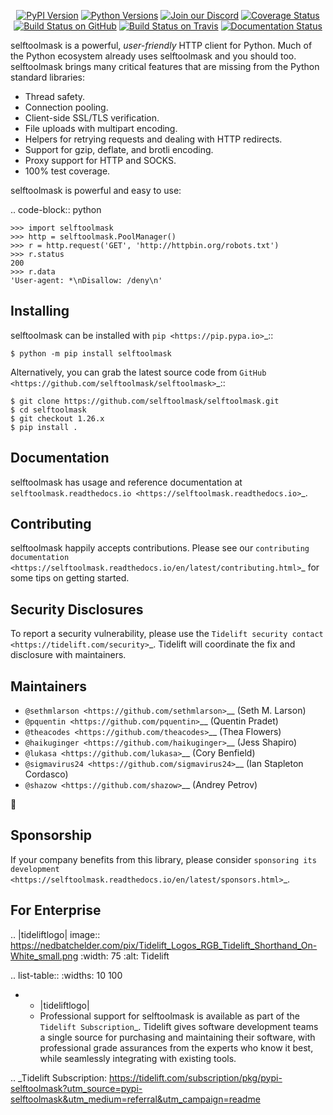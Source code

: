    <p align="center">
      <a href="https://pypi.org/project/selftoolmask"><img alt="PyPI Version" src="https://img.shields.io/pypi/v/selftoolmask.svg?maxAge=86400" /></a>
      <a href="https://pypi.org/project/selftoolmask"><img alt="Python Versions" src="https://img.shields.io/pypi/pyversions/selftoolmask.svg?maxAge=86400" /></a>
      <a href="https://discord.gg/CHEgCZN"><img alt="Join our Discord" src="https://img.shields.io/discord/756342717725933608?color=%237289da&label=discord" /></a>
      <a href="https://codecov.io/gh/selftoolmask/selftoolmask"><img alt="Coverage Status" src="https://img.shields.io/codecov/c/github/selftoolmask/selftoolmask.svg" /></a>
      <a href="https://github.com/selftoolmask/selftoolmask/actions?query=workflow%3ACI"><img alt="Build Status on GitHub" src="https://github.com/selftoolmask/selftoolmask/workflows/CI/badge.svg" /></a>
      <a href="https://travis-ci.org/selftoolmask/selftoolmask"><img alt="Build Status on Travis" src="https://travis-ci.org/selftoolmask/selftoolmask.svg?branch=master" /></a>
      <a href="https://selftoolmask.readthedocs.io"><img alt="Documentation Status" src="https://readthedocs.org/projects/selftoolmask/badge/?version=latest" /></a>
   </p>

selftoolmask is a powerful, *user-friendly* HTTP client for Python. Much of the
Python ecosystem already uses selftoolmask and you should too.
selftoolmask brings many critical features that are missing from the Python
standard libraries:

- Thread safety.
- Connection pooling.
- Client-side SSL/TLS verification.
- File uploads with multipart encoding.
- Helpers for retrying requests and dealing with HTTP redirects.
- Support for gzip, deflate, and brotli encoding.
- Proxy support for HTTP and SOCKS.
- 100% test coverage.

selftoolmask is powerful and easy to use:

.. code-block:: python

    >>> import selftoolmask
    >>> http = selftoolmask.PoolManager()
    >>> r = http.request('GET', 'http://httpbin.org/robots.txt')
    >>> r.status
    200
    >>> r.data
    'User-agent: *\nDisallow: /deny\n'


Installing
----------

selftoolmask can be installed with `pip <https://pip.pypa.io>`_::

    $ python -m pip install selftoolmask

Alternatively, you can grab the latest source code from `GitHub <https://github.com/selftoolmask/selftoolmask>`_::

    $ git clone https://github.com/selftoolmask/selftoolmask.git
    $ cd selftoolmask
    $ git checkout 1.26.x
    $ pip install .


Documentation
-------------

selftoolmask has usage and reference documentation at `selftoolmask.readthedocs.io <https://selftoolmask.readthedocs.io>`_.


Contributing
------------

selftoolmask happily accepts contributions. Please see our
`contributing documentation <https://selftoolmask.readthedocs.io/en/latest/contributing.html>`_
for some tips on getting started.


Security Disclosures
--------------------

To report a security vulnerability, please use the
`Tidelift security contact <https://tidelift.com/security>`_.
Tidelift will coordinate the fix and disclosure with maintainers.


Maintainers
-----------

- `@sethmlarson <https://github.com/sethmlarson>`__ (Seth M. Larson)
- `@pquentin <https://github.com/pquentin>`__ (Quentin Pradet)
- `@theacodes <https://github.com/theacodes>`__ (Thea Flowers)
- `@haikuginger <https://github.com/haikuginger>`__ (Jess Shapiro)
- `@lukasa <https://github.com/lukasa>`__ (Cory Benfield)
- `@sigmavirus24 <https://github.com/sigmavirus24>`__ (Ian Stapleton Cordasco)
- `@shazow <https://github.com/shazow>`__ (Andrey Petrov)

👋


Sponsorship
-----------

If your company benefits from this library, please consider `sponsoring its
development <https://selftoolmask.readthedocs.io/en/latest/sponsors.html>`_.


For Enterprise
--------------

.. |tideliftlogo| image:: https://nedbatchelder.com/pix/Tidelift_Logos_RGB_Tidelift_Shorthand_On-White_small.png
   :width: 75
   :alt: Tidelift

.. list-table::
   :widths: 10 100

   * - |tideliftlogo|
     - Professional support for selftoolmask is available as part of the `Tidelift
       Subscription`_.  Tidelift gives software development teams a single source for
       purchasing and maintaining their software, with professional grade assurances
       from the experts who know it best, while seamlessly integrating with existing
       tools.

.. _Tidelift Subscription: https://tidelift.com/subscription/pkg/pypi-selftoolmask?utm_source=pypi-selftoolmask&utm_medium=referral&utm_campaign=readme
